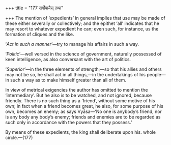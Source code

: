 +++
title = "177 सर्वोपायैस् तथा"

+++
The mention of ‘expedients’ in general implies that use may be made of
these either severally or collectively; and the epithet ‘all’ indicates
that he may resort to whatever expedient he can; even such, for
instance, us the formation of cliques and the like.

‘*Act in such a manner*’—try to manage his affairs in such a way.

‘*Politic*’—well versed in the science of government, naturally
possessed of keen intelligence, as also conversant with the art of
politics.

‘*Superior*’—in the three elements of strength;—so that his allies and
others may not be so, he shall act in all things,—in the undertakings of
his people—in such a way as to make himself greater than all of them.

In view of metrical exigencies the author has omitted to mention the
‘intermediary’. But he also is to be watched, and not ignored, because
friendly. There is no such thing as a ‘friend’, without some motive of
his own; in fact when a friend becomes great, he also, for some purpose
of his own, becomes an enemy; as says Vyāsa—‘No one is anybody’s friend,
nor is any body any body’s enemy; friends and enemies are to be regarded
as such only in accordance with the powers that they possess.’

By means of these expedients, the king shall deliberate upon his. whole
circle.—(177)


